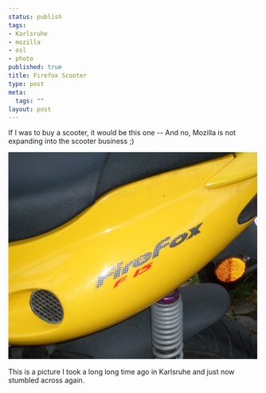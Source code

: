 ```yaml
--- 
status: publish
tags: 
- Karlsruhe
- mozilla
- osl
- photo
published: true
title: Firefox Scooter
type: post
meta: 
  tags: ""
layout: post
---
```

If I was to buy a scooter, it would be this one -- And no, Mozilla is not expanding into the scooter business ;)

<img src='/media/wp/2007/08/firefox-scooter.jpg' alt='Firefox Scooter' />

This is a picture I took a long long time ago in Karlsruhe and just now stumbled across again.
